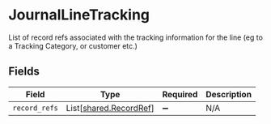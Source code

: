 # JournalLineTracking

List of record refs associated with the tracking information for the line (eg to a Tracking Category, or customer etc.)


## Fields

| Field                                                      | Type                                                       | Required                                                   | Description                                                |
| ---------------------------------------------------------- | ---------------------------------------------------------- | ---------------------------------------------------------- | ---------------------------------------------------------- |
| `record_refs`                                              | List[[shared.RecordRef](../../models/shared/recordref.md)] | :heavy_minus_sign:                                         | N/A                                                        |